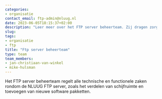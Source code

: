 ```yaml
---
categories:
- organisatie
contact_email: ftp-admin@nluug.nl
date: 2023-06-05T18:15:37+02:00
description: "Leer meer over het FTP server beheerteam. Zij dragen zorg voor technisch en functioneel onderhoud"
slug:
tags:
- organisatie
- ftp
title: "Ftp server beheerteam"
type: team
team_members:
- jan-christiaan-van-winkel
- mike-hulsman
---
```


Het FTP server beheerteam regelt alle technische en functionele zaken rondom de NLUUG FTP server, zoals het verdelen van schijfruimte en toevoegen van nieuwe software pakketten.
